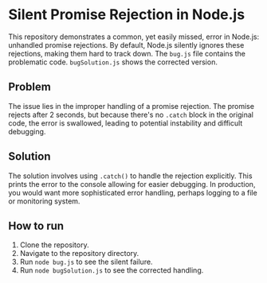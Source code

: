 # Silent Promise Rejection in Node.js

This repository demonstrates a common, yet easily missed, error in Node.js: unhandled promise rejections.  By default, Node.js silently ignores these rejections, making them hard to track down.  The `bug.js` file contains the problematic code.  `bugSolution.js` shows the corrected version.

## Problem

The issue lies in the improper handling of a promise rejection. The promise rejects after 2 seconds, but because there's no `.catch` block in the original code, the error is swallowed, leading to potential instability and difficult debugging.

## Solution

The solution involves using `.catch()` to handle the rejection explicitly. This prints the error to the console allowing for easier debugging.  In production, you would want more sophisticated error handling, perhaps logging to a file or monitoring system.

## How to run

1. Clone the repository.
2. Navigate to the repository directory.
3. Run `node bug.js` to see the silent failure.
4. Run `node bugSolution.js` to see the corrected handling.